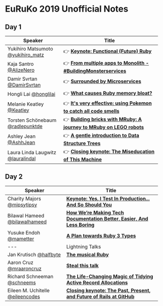# EuRuKo 2019 Unofficial Notes

## Day 1

| Speaker                                                      | Title                                                        |
| ------------------------------------------------------------ | ------------------------------------------------------------ |
| Yukihiro Matsumoto [@yukihiro_matz](https://twitter.com/yukihiro_matz) | 👉 **[Keynote: Functional (Future) Ruby](talks/0101_-_Keynote_-_Functional_(Future)_Ruby.md)** |
| Kaja Santro [@AlizeNero](https://twitter.com/AlizeNero)      | 👉 **[From multiple apps to Monolith - #BuildingMonsterservices](talks/0102_-_From_multiple_apps_to_Monolith_-_BuildingMonsterservices.md)** |
| Damir Svrtan [@DamirSvrtan](https://twitter.com/DamirSvrtan) | 👉 **[Surrounded by Microservices](talks/0103_-_Surrounded_by_Microservices.md)** |
| Hongli Lai [@honglilai](https://twitter.com/honglilai)       | 👉 **[What causes Ruby memory bloat?](talks/0104_-_What_causes_Ruby_memory_bloat.md)** |
| Melanie Keatley [@Keatley](https://twitter.com/Keatley)      | 👉 **[It's very effective; using Pokemon to catch all code smells](talks/0105_-_It's_very_effective_-_using_Pokemon_to_catch_all_code_smells.md)** |
| Torsten Schönebaum [@radlepunktde](https://twitter.com/radlepunktde) | 👉 **[Building bricks with MRuby: A journey to MRuby on LEGO robots](talks/0106_-_Building_bricks_with_MRuby_-_A_journey_to_MRuby_on_LEGO_robots.md)** |
| Ashley Jean [@AshhJean](https://twitter.com/AshhJean)        | 👉 **[A gentle introduction to Data Structure Trees](talks/0107_-_A_gentle_introduction_to_Data_Structure_Trees.md)** |
| Laura Linda Laugwitz [@lauralindal](https://twitter.com/lauralindal) | 👉 **[Closing keynote: The Miseducation of This Machine](talks/0108_-_Closing_keynote_-_The_Miseducation_of_This_Machine.md)** |

## Day 2

| Speaker                                                      | Title                                                        |
| ------------------------------------------------------------ | ------------------------------------------------------------ |
| Charity Majors [@mipsytipsy](https://twitter.com/mipsytipsy) | **[Keynote: Yes, I Test In Production... And So Should You](talks/0201_-_Keynote_-_Yes_I_Test_in_Production_And_So_Should_You.md)** |
| Bilawal Hameed [@bilawalhameed](https://twitter.com/bilawalhameed) | **[How We’re Making Tech Documentation Better, Easier, And Less Boring](talks/0202_-_How_We're_Making_Tech_Documentation_Better_Easier_And_Less_Boring.md)** |
| Yusuke Endoh [@mametter](https://twitter.com/mametter)       | **[A Plan towards Ruby 3 Types](talks/0203_-_A_Plan_towards_Ruby_3_Types.md)** |
| ---                                                          | Lightning Talks                                              |
| Jan Krutisch [@halfbyte](https://twitter.com/halfbyte)       | **[The musical Ruby](talks/0204_-_The_musical_Ruby.md)**     |
| Aaron Cruz [@mraaroncruz](https://twitter.com/mraaroncruz)   | **[Steal this talk](talks/0205_-_Steal_this_talk.md)**       |
| Richard Schneeman [@schneems](https://twitter.com/schneems)  | **[The Life-Changing Magic of Tidying Active Record Allocations](talks/0206_-_The_Life-Changing_Magic_of_Tidying_Active_Record_Allocations.md)** |
| Eileen M. Uchitelle [@eileencodes](https://twitter.com/eileencodes) | **[Closing keynote: The Past, Present, and Future of Rails at GitHub](talks/0207_-_Closing_keynote_-_The_Past_Present_and_Future_of_Rails_at_GitHub.md)** |

